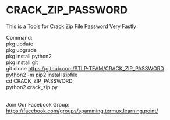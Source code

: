 # CRACK_ZIP_PASSWORD
This is a Tools for Crack Zip File Password Very Fastly

Command:<br>
pkg update<br>
pkg upgrade<br>
pkg install python2<br>
pkg install git<br>
git clone https://github.com/STLP-TEAM/CRACK_ZIP_PASSWORD<br>
python2 -m pip2 install zipfile<br>
cd CRACK_ZIP_PASSWORD<br>
python2 crack_zip.py<br><br>

Join Our Facebook Group:<br>
https://facebook.com/groups/spamming.termux.learning.point/

